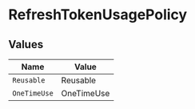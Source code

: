 # RefreshTokenUsagePolicy


## Values

| Name         | Value        |
| ------------ | ------------ |
| `Reusable`   | Reusable     |
| `OneTimeUse` | OneTimeUse   |